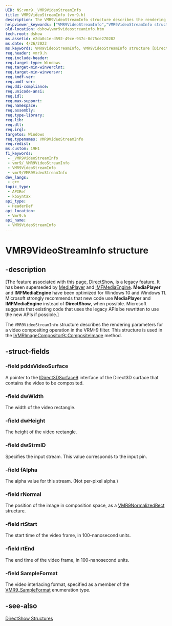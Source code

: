 ```yaml
---
UID: NS:vmr9._VMR9VideoStreamInfo
title: VMR9VideoStreamInfo (vmr9.h)
description: The VMR9VideoStreamInfo structure describes the rendering parameters for a video compositing operation in the VRM-9 filter. This structure is used in the IVMRImageCompositor9::CompositeImage method.
helpviewer_keywords: ["VMR9VideoStreamInfo","VMR9VideoStreamInfo structure [DirectShow]","VMR9VideoStreamInfoStructure","dshow.vmr9videostreaminfo","vmr9/VMR9VideoStreamInfo"]
old-location: dshow\vmr9videostreaminfo.htm
tech.root: dshow
ms.assetid: e2da0c1e-d592-49ce-937c-0d75ce270282
ms.date: 4/26/2023
ms.keywords: VMR9VideoStreamInfo, VMR9VideoStreamInfo structure [DirectShow], VMR9VideoStreamInfoStructure, dshow.vmr9videostreaminfo, vmr9/VMR9VideoStreamInfo
req.header: vmr9.h
req.include-header: 
req.target-type: Windows
req.target-min-winverclnt: 
req.target-min-winversvr: 
req.kmdf-ver: 
req.umdf-ver: 
req.ddi-compliance: 
req.unicode-ansi: 
req.idl: 
req.max-support: 
req.namespace: 
req.assembly: 
req.type-library: 
req.lib: 
req.dll: 
req.irql: 
targetos: Windows
req.typenames: VMR9VideoStreamInfo
req.redist: 
ms.custom: 19H1
f1_keywords:
 - _VMR9VideoStreamInfo
 - vmr9/_VMR9VideoStreamInfo
 - VMR9VideoStreamInfo
 - vmr9/VMR9VideoStreamInfo
dev_langs:
 - c++
topic_type:
 - APIRef
 - kbSyntax
api_type:
 - HeaderDef
api_location:
 - Vmr9.h
api_name:
 - VMR9VideoStreamInfo
---
```


# VMR9VideoStreamInfo structure


## -description

\[The feature associated with this page, [DirectShow](/windows/win32/directshow/directshow), is a legacy feature. It has been superseded by [MediaPlayer](/uwp/api/Windows.Media.Playback.MediaPlayer) and [IMFMediaEngine](/windows/win32/api/mfmediaengine/nn-mfmediaengine-imfmediaengine). **MediaPlayer** and **IMFMediaEngine** have been optimized for Windows 10 and Windows 11. Microsoft strongly recommends that new code use **MediaPlayer** and **IMFMediaEngine** instead of **DirectShow**, when possible. Microsoft suggests that existing code that uses the legacy APIs be rewritten to use the new APIs if possible.\]

The <code>VMR9VideoStreamInfo</code> structure describes the rendering parameters for a video compositing operation in the VRM-9 filter. This structure is used in the <a href="/windows/desktop/api/vmr9/nf-vmr9-ivmrimagecompositor9-compositeimage">IVMRImageCompositor9::CompositeImage</a> method.

## -struct-fields

### -field pddsVideoSurface

A pointer to the <a href="/windows/desktop/api/d3d9helper/nn-d3d9helper-idirect3dsurface9">IDirect3DSurface9</a> interface of the Direct3D surface that contains the video to be composited.

### -field dwWidth

The width of the video rectangle.

### -field dwHeight

The height of the video rectangle.

### -field dwStrmID

Specifies the input stream. This value corresponds to the input pin.

### -field fAlpha

The alpha value for this stream. (Not per-pixel alpha.)

### -field rNormal

The position of the image in composition space, as a <a href="/previous-versions/windows/desktop/api/vmr9/ns-vmr9-vmr9normalizedrect">VMR9NormalizedRect</a> structure.

### -field rtStart

The start time of the video frame, in 100-nanosecond units.

### -field rtEnd

The end time of the video frame, in 100-nanosecond units.

### -field SampleFormat

The video interlacing format, specified as a member of the <a href="/previous-versions/windows/desktop/api/vmr9/ne-vmr9-vmr9_sampleformat">VMR9_SampleFormat</a> enumeration type.

## -see-also

<a href="/windows/desktop/DirectShow/directshow-structures">DirectShow Structures</a>